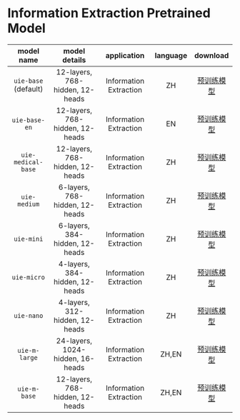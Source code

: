 # Information Extraction Pretrained Model

 | model name |   model details  | application  | language | download |
  | :---: | :--------: | :--------: | :--------: | :--------: |
  | `uie-base` (default)| 12-layers, 768-hidden, 12-heads | Information Extraction  | ZH |[预训练模型](https://bj.bcebos.com/paddlenlp/models/transformers/uie/uie_base.pdparams) |
  | `uie-base-en` | 12-layers, 768-hidden, 12-heads | Information Extraction  | EN |[预训练模型](https://bj.bcebos.com/paddlenlp/models/transformers/uie/uie_base_en.pdparams) |
  | `uie-medical-base` | 12-layers, 768-hidden, 12-heads | Information Extraction  | ZH |[预训练模型](https://bj.bcebos.com/paddlenlp/taskflow/information_extraction/uie_medium_v1.0/model_state.pdparams) |
  | `uie-medium`| 6-layers, 768-hidden, 12-heads | Information Extraction  | ZH |[预训练模型](https://bj.bcebos.com/paddlenlp/models/transformers/uie/uie_medium.pdparams) |
  | `uie-mini`| 6-layers, 384-hidden, 12-heads | Information Extraction  | ZH |[预训练模型](https://bj.bcebos.com/paddlenlp/models/transformers/uie/uie_mini.pdparams) |
  | `uie-micro`| 4-layers, 384-hidden, 12-heads | Information Extraction  | ZH |[预训练模型](https://bj.bcebos.com/paddlenlp/models/transformers/uie/uie_micro.pdparams) |
  | `uie-nano`| 4-layers, 312-hidden, 12-heads | Information Extraction  | ZH |[预训练模型](https://bj.bcebos.com/paddlenlp/models/transformers/uie/uie_nano.pdparams) |
  | `uie-m-large`| 24-layers, 1024-hidden, 16-heads | Information Extraction  | ZH,EN |[预训练模型](https://paddlenlp.bj.bcebos.com/models/transformers/uie_m/uie_m_large.pdparams) |
  | `uie-m-base`| 12-layers, 768-hidden, 12-heads | Information Extraction  | ZH,EN |[预训练模型](https://paddlenlp.bj.bcebos.com/models/transformers/uie_m/uie_m_base.pdparams) |
